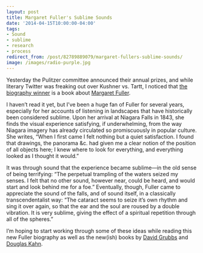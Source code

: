 ```yaml
---
layout: post 
title: Margaret Fuller's Sublime Sounds 
date: '2014-04-15T10:00:00-04:00' 
tags: 
- Sound 
- sublime 
- research 
- process 
redirect_from: /post/82789889079/margaret-fullers-sublime-sounds/
image: /images/radio-purple.jpg
---
```


Yesterday the Pulitzer committee announced their annual prizes, and while literary Twitter was freaking out over Kushner vs. Tartt, I noticed that [the biography winner](http://www.pulitzer.org/citation/2014-Biography-or-Autobiography) is a book about [Margaret Fuller](http://en.wikipedia.org/wiki/Margaret_Fuller).

I haven’t read it yet, but I’ve been a huge fan of Fuller for several years, especially for her accounts of listening in landscapes that have historically been considered sublime. Upon her arrival at Niagara Falls in 1843, she finds the visual experience satisfying, if underwhelming, from the way Niagara imagery has already circulated so promiscuously in popular culture. She writes, “When I first came I felt nothing but a quiet satisfaction. I found that drawings, the panorama &c. had given me a clear notion of the position of all objects here; I knew where to look for everything, and everything looked as I thought it would.”

It was through sound that the experience became sublime—in the old sense of being terrifying: “The perpetual trampling of the waters seized my senses. I felt that no other sound, however near, could be heard, and would start and look behind me for a foe.” Eventually, though, Fuller came to appreciate the sound of the falls, and of sound itself, in a classically transcendentalist way: “The cataract seems to seize it’s own rhythm and sing it over again, so that the ear and the soul are roused by a double vibration. It is very sublime, giving the effect of a spiritual repetition through all of the spheres.”

I’m hoping to start working through some of these ideas while reading this new Fuller biography as well as the new(ish) books by [David Grubbs](http://www.amazon.com/dp/0822355906ef=pe_385040_30332190_TE_M3T1_ST1_dp_1) and [Douglas Kahn](http://www.amazon.com/Earth-Sound-Signal-Energies-Magnitude/dp/0520257553ef=sr_1_1?s=books&ie=UTF8&qid=1397514942&sr=1-1&keywords=earth+sound+earth+signal).

